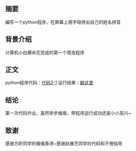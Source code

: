 ## 摘要  
编写一个python程序，在屏幕上用字母拼出自己的姓名拼音

## 背景介绍
计算机小白爆米花完成的第一个爬虫程序

## 正文
python程序代码：[代码2-1](http://localhost:8888/notebooks/Untitled.ipynb?kernel_name=python3)
运行结果：[戳这里](http://pan.baidu.com/s/1bOOPoM)

## 结论
第一次代码作业，虽然举步维艰，带程序运行成功还是小小高兴~

## 致谢
感谢方昕同学的循循善诱~感谢赵展艺同学的代码和不倦指导
